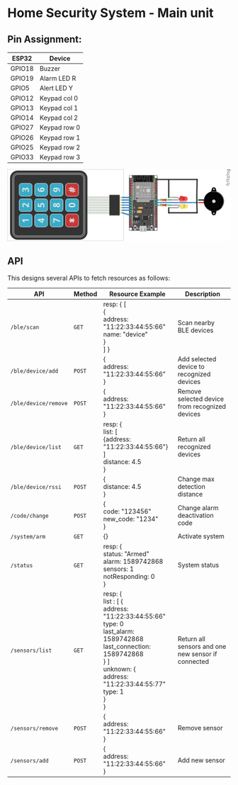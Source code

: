 # Home Security System  - Main unit

## Pin Assignment:


| ESP32  | Device       |
| ------ | ------------ |
| GPIO18 | Buzzer       |
| GPIO19 | Alarm LED R  |
| GPIO5  | Alert LED Y  |
| GPIO12 | Keypad col 0 |
| GPIO13 | Keypad col 1 |
| GPIO14 | Keypad col 2 |
| GPIO27 | Keypad row 0 |
| GPIO26 | Keypad row 1 |
| GPIO25 | Keypad row 2 |
| GPIO33 | Keypad row 3 |

![schema](doska_main.png)


## API 

This designs several APIs to fetch resources as follows:

| API                   | Method | Resource Example | Description |
| --------------------- | ------ | ---------------- | ------------|
| `/ble/scan`           | `GET`  | resp: { [<br>{<br>address: "11:22:33:44:55:66" <br>name: "device"<br>}<br>] } | Scan nearby BLE devices |
| `/ble/device/add`     | `POST` | {<br> address: "11:22:33:44:55:66" <br>} | Add selected device to recognized devices |
| `/ble/device/remove`  | `POST` | {<br> address: "11:22:33:44:55:66" <br>} | Remove selected device from recognized devices |
| `/ble/device/list`    | `GET`  | resp: {<br>list: [<br>{address: "11:22:33:44:55:66"}<br>]<br>distance: 4.5<br>} | Return all recognized devices |
| `/ble/device/rssi`    | `POST` | {<br> distance: 4.5 <br>} | Change max detection distance |
| `/code/change`        | `POST` | {<br> code: "123456" <br>new_code: "1234" <br>} | Change alarm deactivation code |
| `/system/arm`         | `GET`  | {} | Activate system |
| `/status`             | `GET`  | resp: {<br>status: "Armed"<br>alarm: 1589742868 <br>sensors: 1<br>notResponding: 0<br>} | System status |
| `/sensors/list`       | `GET`  | resp: {<br>list : [ {<br>address: "11:22:33:44:55:66" <br>type: 0<br>last_alarm: 1589742868<br>last_connection: 1589742868<br>} ]<br>unknown: {<br>address: "11:22:33:44:55:77"<br>type: 1<br>}<br>} | Return all sensors and one new sensor if connected |
| `/sensors/remove`     | `POST` | {<br> address: "11:22:33:44:55:66" <br>} | Remove sensor |
| `/sensors/add`        | `POST` | {<br> address: "11:22:33:44:55:66" <br>} | Add new sensor |
